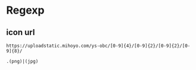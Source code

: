 # Regexp

## icon url

```
https://uploadstatic.mihoyo.com/ys-obc/[0-9]{4}/[0-9]{2}/[0-9]{2}/[0-9]{8}/
```

```
.(png)|(jpg)
```
